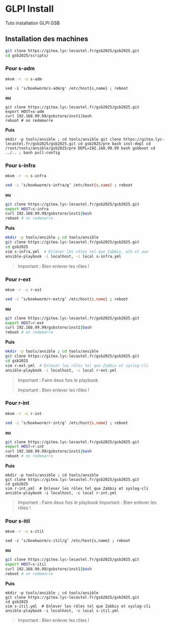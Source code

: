 # GLPI Install
Tuto installation GLPI GSB

## Installation des machines

```bash
git clone https://gitea.lyc-lecastel.fr/gsb2025/gsb2025.git
cd gsb2025/scripts/
```

### Pour s-adm
```bash
mkvm -r -s s-adm
```

```
sed -i 's/bookworm/s-adm/g' /etc/host{s,name} ; reboot
```

**ou**

```
git clone https://gitea.lyc-lecastel.fr/gsb2025/gsb2025.git
export HOST=s-adm 
curl 192.168.99.99/gsbstore/inst1|bash
reboot # on redemarre
```

**Puis**

```
mkdir -p tools/ansible ; cd tools/ansible git clone https://gitea.lyc-lecastel.fr/gsb2025/gsb2025.git cd gsb2025/pre bash inst-depl cd /root/tools/ansible/gsb2025/pre DEPL=192.168.99.99 bash gsbboot cd ../.. ; bash pull-config
```

### Pour s-infra

```bash
mkvm -r -s s-infra
```

```bash
sed -i ‘s/bookworm/s-infra/g’ /etc/host{s,name} ; reboot
```

**ou**

```bash
git clone https://gitea.lyc-lecastel.fr/gsb2025/gsb2025.git
export HOST=s-infra   
curl 192.168.99.99/gsbstore/inst1|bash
reboot # on redemarre
```

**Puis**

```bash
mkdir -p tools/ansible ; cd tools/ansible
git clone https://gitea.lyc-lecastel.fr/gsb2025/gsb2025.git
cd gsb2025
vim s-infra.yml  # Enlever les rôles tel que Zabbix, elk et awx
ansible-playbook -i localhost, -c local s-infra.yml
```
> Important : Bien enlever les rôles !

### Pour r-ext

```bash
mkvm -r -s r-ext
```

```bash
sed -i ‘s/bookworm/r-ext/g’ /etc/host{s,name} ; reboot
```

**ou**

```bash
git clone https://gitea.lyc-lecastel.fr/gsb2025/gsb2025.git
export HOST=r-ext  
curl 192.168.99.99/gsbstore/inst1|bash
reboot # on redemarre
```

**Puis**

```bash
mkdir -p tools/ansible ; cd tools/ansible
git clone https://gitea.lyc-lecastel.fr/gsb2025/gsb2025.git
cd gsb2025
vim r-ext.yml  # Enlever les rôles tel que Zabbix et syslog-cli
ansible-playbook -i localhost, -c local r-ext.yml
```
> Important : Faire deux fois le playbook
> 
> Important : Bien enlever les rôles !

### Pour r-int

```bash
mkvm -r -s r-int
```

```bash
sed -i ‘s/bookworm/r-int/g’ /etc/host{s,name} ; reboot
```

**ou**

```bash
git clone https://gitea.lyc-lecastel.fr/gsb2025/gsb2025.git
export HOST=r-int 
curl 192.168.99.99/gsbstore/inst1|bash
reboot # on redemarre
```

**Puis**

```
mkdir -p tools/ansible ; cd tools/ansible
git clone https://gitea.lyc-lecastel.fr/gsb2025/gsb2025.git
cd gsb2025
vim r-int.yml  # Enlever les rôles tel que Zabbix et syslog-cli
ansible-playbook -i localhost, -c local r-int.yml
```
> Important : Faire deux fois le playbook
> Important : Bien enlever les rôles !

### Pour s-itil

```bash
mkvm -r -s s-itil
```

```
sed -i ‘s/bookworm/s-itil/g’ /etc/host{s,name} ; reboot
```

**ou**

```bash
git clone https://gitea.lyc-lecastel.fr/gsb2025/gsb2025.git
export HOST=s-itil 
curl 192.168.99.99/gsbstore/inst1|bash
reboot # on redemarre
```

**Puis**

```
mkdir -p tools/ansible ; cd tools/ansible
git clone https://gitea.lyc-lecastel.fr/gsb2025/gsb2025.git
cd gsb2025
vim s-itil.yml  # Enlever les rôles tel que Zabbix et syslog-cli
ansible-playbook -i localhost, -c local s-itil.yml
```
> Important : Bien enlever les rôles !
